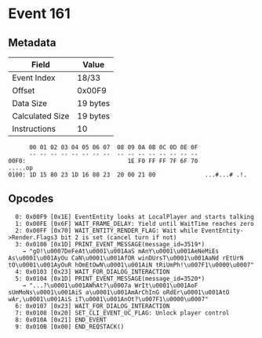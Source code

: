 # Event 161

## Metadata

| Field           | Value    |
|-----------------|----------|
| Event Index     | 18/33    |
| Offset          | 0x00F9   |
| Data Size       | 19 bytes |
| Calculated Size | 19 bytes |
| Instructions    | 10       |

```
      00 01 02 03 04 05 06 07  08 09 0A 0B 0C 0D 0E 0F
      -- -- -- -- -- -- -- --  -- -- -- -- -- -- -- --
00F0:                             1E F0 FF FF 7F 6F 70           .....op
0100: 1D 15 80 23 1D 16 80 23  20 00 21 00              ...#...# .!.    
```

## Opcodes

```
  0: 0x00F9 [0x1E] EventEntity looks at LocalPlayer and starts talking
  1: 0x00FE [0x6F] WAIT_FRAME_DELAY: Yield until WaitTime reaches zero
  2: 0x00FF [0x70] WAIT_ENTITY_RENDER_FLAG: Wait while EventEntity->Render.Flags3 bit 2 is set (cancel turn if not)
  3: 0x0100 [0x1D] PRINT_EVENT_MESSAGE(message_id=3519*)
    → "gO!\u0007DeFeAt\u0001\u001AaS mAnY\u0001\u001AeNeMiEs As\u0001\u001AyOu CaN\u0001\u001AfOR winDUrsT\u0001\u001AaNd rEtUrN tO\u0001\u001AyOuR hOmEtOwN\u0001\u001AiN tRiUmPh!\u007F1\u0000\u0007"
  4: 0x0103 [0x23] WAIT_FOR_DIALOG_INTERACTION
  5: 0x0104 [0x1D] PRINT_EVENT_MESSAGE(message_id=3520*)
    → "...?\u0001\u001AWhAt?\u0007a WrIt\u0001\u001AoF sUmMoNs\u0001\u001AiS a\u0001\u001AmArChInG oRdEr\u0001\u001AtO wAr,\u0001\u001AiS iT\u0001\u001AnOt?\u007F1\u0000\u0007"
  6: 0x0107 [0x23] WAIT_FOR_DIALOG_INTERACTION
  7: 0x0108 [0x20] SET_CLI_EVENT_UC_FLAG: Unlock player control
  8: 0x010A [0x21] END_EVENT
  9: 0x010B [0x00] END_REQSTACK()
```
